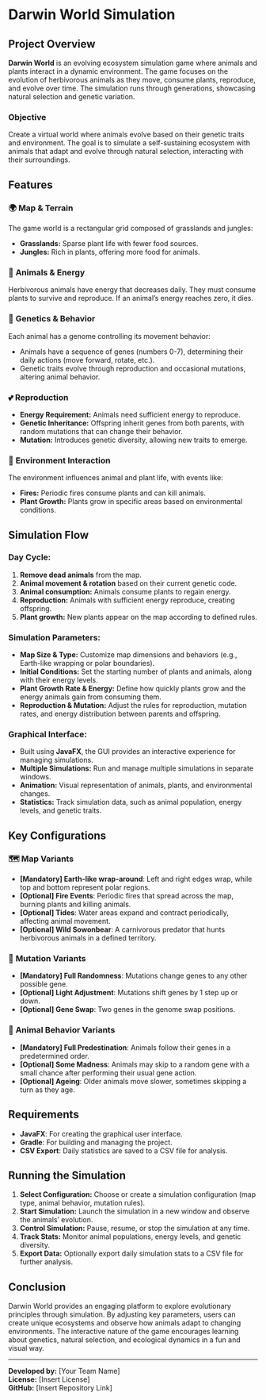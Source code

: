 # Darwin World Simulation

## Project Overview
**Darwin World** is an evolving ecosystem simulation game where animals and plants interact in a dynamic environment. The game focuses on the evolution of herbivorous animals as they move, consume plants, reproduce, and evolve over time. The simulation runs through generations, showcasing natural selection and genetic variation.

### Objective
Create a virtual world where animals evolve based on their genetic traits and environment. The goal is to simulate a self-sustaining ecosystem with animals that adapt and evolve through natural selection, interacting with their surroundings.

## Features

### 🌍 **Map & Terrain**
The game world is a rectangular grid composed of grasslands and jungles:
- **Grasslands:** Sparse plant life with fewer food sources.
- **Jungles:** Rich in plants, offering more food for animals.

### 🦁 **Animals & Energy**
Herbivorous animals have energy that decreases daily. They must consume plants to survive and reproduce. If an animal’s energy reaches zero, it dies.

### 🧬 **Genetics & Behavior**
Each animal has a genome controlling its movement behavior:
- Animals have a sequence of genes (numbers 0-7), determining their daily actions (move forward, rotate, etc.).
- Genetic traits evolve through reproduction and occasional mutations, altering animal behavior.

### 💕 **Reproduction**
- **Energy Requirement:** Animals need sufficient energy to reproduce.
- **Genetic Inheritance:** Offspring inherit genes from both parents, with random mutations that can change their behavior.
- **Mutation:** Introduces genetic diversity, allowing new traits to emerge.

### 🌱 **Environment Interaction**
The environment influences animal and plant life, with events like:
- **Fires:** Periodic fires consume plants and can kill animals.
- **Plant Growth:** Plants grow in specific areas based on environmental conditions.

## Simulation Flow

### Day Cycle:
1. **Remove dead animals** from the map.
2. **Animal movement & rotation** based on their current genetic code.
3. **Animal consumption:** Animals consume plants to regain energy.
4. **Reproduction:** Animals with sufficient energy reproduce, creating offspring.
5. **Plant growth:** New plants appear on the map according to defined rules.

### Simulation Parameters:
- **Map Size & Type:** Customize map dimensions and behaviors (e.g., Earth-like wrapping or polar boundaries).
- **Initial Conditions:** Set the starting number of plants and animals, along with their energy levels.
- **Plant Growth Rate & Energy:** Define how quickly plants grow and the energy animals gain from consuming them.
- **Reproduction & Mutation:** Adjust the rules for reproduction, mutation rates, and energy distribution between parents and offspring.

### Graphical Interface:
- Built using **JavaFX**, the GUI provides an interactive experience for managing simulations.
- **Multiple Simulations:** Run and manage multiple simulations in separate windows.
- **Animation:** Visual representation of animals, plants, and environmental changes.
- **Statistics:** Track simulation data, such as animal population, energy levels, and genetic traits.

## Key Configurations

### 🗺️ **Map Variants**
- **[Mandatory] Earth-like wrap-around**: Left and right edges wrap, while top and bottom represent polar regions.
- **[Optional] Fire Events**: Periodic fires that spread across the map, burning plants and killing animals.
- **[Optional] Tides**: Water areas expand and contract periodically, affecting animal movement.
- **[Optional] Wild Sowonbear**: A carnivorous predator that hunts herbivorous animals in a defined territory.

### 🧬 **Mutation Variants**
- **[Mandatory] Full Randomness**: Mutations change genes to any other possible gene.
- **[Optional] Light Adjustment**: Mutations shift genes by 1 step up or down.
- **[Optional] Gene Swap**: Two genes in the genome swap positions.

### 🦓 **Animal Behavior Variants**
- **[Mandatory] Full Predestination**: Animals follow their genes in a predetermined order.
- **[Optional] Some Madness**: Animals may skip to a random gene with a small chance after performing their usual gene action.
- **[Optional] Ageing**: Older animals move slower, sometimes skipping a turn as they age.

## Requirements
- **JavaFX**: For creating the graphical user interface.
- **Gradle**: For building and managing the project.
- **CSV Export**: Daily statistics are saved to a CSV file for analysis.

## Running the Simulation
1. **Select Configuration:** Choose or create a simulation configuration (map type, animal behavior, mutation rules).
2. **Start Simulation:** Launch the simulation in a new window and observe the animals’ evolution.
3. **Control Simulation:** Pause, resume, or stop the simulation at any time.
4. **Track Stats:** Monitor animal populations, energy levels, and genetic diversity.
5. **Export Data:** Optionally export daily simulation stats to a CSV file for further analysis.

## Conclusion
Darwin World provides an engaging platform to explore evolutionary principles through simulation. By adjusting key parameters, users can create unique ecosystems and observe how animals adapt to changing environments. The interactive nature of the game encourages learning about genetics, natural selection, and ecological dynamics in a fun and visual way.

---

**Developed by:** [Your Team Name]  
**License:** [Insert License]  
**GitHub:** [Insert Repository Link]
